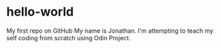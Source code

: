 hello-world
===========

My first repo on GitHub
My name is Jonathan.  I'm attempting to teach my self coding from scratch using Odin Project.
